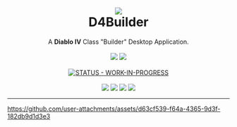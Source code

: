 <h1 align="center">
<img src="https://i.imgur.com/D2WRXCb.png"></img><br>
D4Builder</h1>
<p align="center">
A <strong>Diablo IV</strong> Class "Builder" Desktop Application.<br><br>
<a href="https://discord.gg/qc8WUj4kG4"><img src="https://img.shields.io/badge/Discord-5865F2.svg?style=for-the-badge&logo=Discord&logoColor=white"></a>
<a href="https://trello.com/b/HcVxlLjs"><img src="https://img.shields.io/badge/Trello-0052CC.svg?style=for-the-badge&logo=Trello&logoColor=white"></a>
<br>
<br><a href="#"><img src="https://img.shields.io/badge/STATUS-WORK--IN--PROGRESS-red" alt="STATUS - WORK-IN-PROGRESS"></a><br><br>
<img src="https://img.shields.io/badge/Next.js-000000.svg?style=for-the-badge&logo=nextdotjs&logoColor=white"></img>
<img src="https://img.shields.io/badge/shadcn/ui-000000.svg?style=for-the-badge&logo=shadcn/ui&logoColor=white"></img>
<img src="https://img.shields.io/badge/Tauri-24C8D8.svg?style=for-the-badge&logo=Tauri&logoColor=white"></img>
<img src="https://img.shields.io/badge/Bun-000000.svg?style=for-the-badge&logo=Bun&logoColor=white"</img>
</p>
<hr>

https://github.com/user-attachments/assets/d63cf539-f64a-4365-9d3f-182db9d1d3e3
